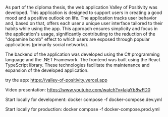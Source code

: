 

As part of the diploma thesis, the web application Valley of Positivity was developed. This application is designed to support users in creating a good mood and a positive outlook on life. The application tracks user behavior and, based on that, offers each user a unique user interface tailored to their habits while using the app. This approach ensures simplicity and focus in the application's usage, significantly contributing to the reduction of the "dopamine bomb" effect to which users are exposed through popular applications (primarily social networks).

The backend of the application was developed using the C# programming language and the .NET Framework. The frontend was built using the React TypeScript library. These technologies facilitate the maintenance and expansion of the developed application.

try the app: https://valley-of-positivity.vercel.app

Video presentation:
https://www.youtube.com/watch?v=lajaYb8wFD0

Start locally for development:
docker compose -f docker-compose.dev.yml

Start locally for production:
docker compose -f docker-compose.prod.yml
